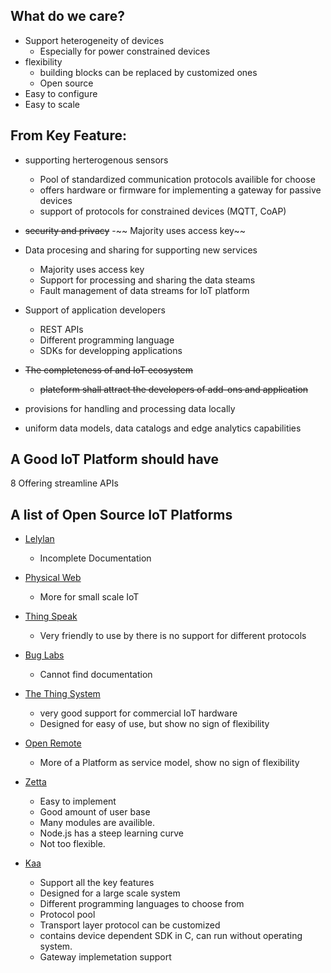 ## What do we care?
* Support heterogeneity of devices
    - Especially for power constrained devices
* flexibility
    - building blocks can be replaced by customized ones
    - Open source
* Easy to configure
* Easy to scale

## From Key Feature:
* supporting herterogenous sensors
    - Pool of standardized communication protocols availible for choose
    - offers hardware or firmware for implementing a gateway for passive devices
    - support of protocols for constrained devices (MQTT, CoAP)

* ~~security and privacy~~
    -~~ Majority uses access key~~

* Data procesing and sharing for supporting new services
    - Majority uses access key
    - Support for processing and sharing the data steams
    - Fault management of data streams for IoT platform

* Support of application developers
    - REST APIs
    - Different programming language 
    - SDKs for developping applications

* ~~The completeness of and IoT ecosystem~~
    - ~~plateform shall attract the developers of add-ons and application~~

* provisions for handling and processing data locally
* uniform data models, data catalogs and edge analytics capabilities
    
## A Good IoT Platform should have
8 Offering streamline APIs


## A list of Open Source IoT Platforms
* [Lelylan](http://www.lelylan.com/)
    - Incomplete Documentation
* [Physical Web](https://google.github.io/physical-web/)
    - More for small scale IoT 
* [Thing Speak](https://thingspeak.com/)
    - Very friendly to use by there is no support for different protocols
* [Bug Labs](http://buglabs.net/)
    - Cannot find documentation
* [The Thing System](http://thethingsystem.com/)
    - very good support for commercial IoT hardware
    - Designed for easy of use, but show no sign of flexibility
* [Open Remote](http://www.openremote.com/)
    - More of a Platform as service model, show no sign of flexibility
* [Zetta](http://www.zettajs.org/)
    - Easy to implement
    - Good amount of user base
    - Many modules are availible.
    - Node.js has a steep learning curve
    - Not too flexible.

* [Kaa](http://www.kaaproject.org/)
    - Support all the key features
    - Designed for a large scale system
    - Different programming languages to choose from
    - Protocol pool
    - Transport layer protocol can be customized
    - contains device dependent SDK in C, can run without operating system.
    - Gateway implemetation support

